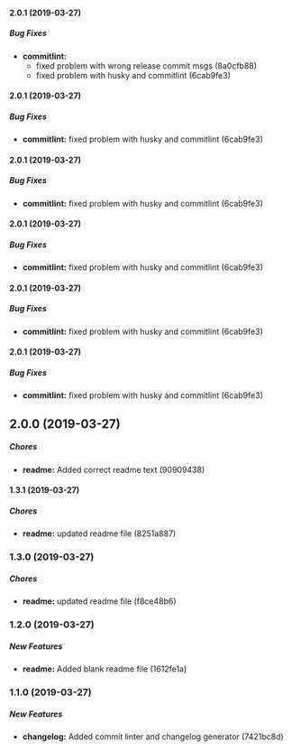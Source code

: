 #### 2.0.1 (2019-03-27)

##### Bug Fixes

* **commitlint:**
  *  fixed problem with wrong release commit msgs (8a0cfb88)
  *  fixed problem with husky and commitlint (6cab9fe3)

#### 2.0.1 (2019-03-27)

##### Bug Fixes

* **commitlint:**  fixed problem with husky and commitlint (6cab9fe3)

#### 2.0.1 (2019-03-27)

##### Bug Fixes

* **commitlint:**  fixed problem with husky and commitlint (6cab9fe3)

#### 2.0.1 (2019-03-27)

##### Bug Fixes

* **commitlint:**  fixed problem with husky and commitlint (6cab9fe3)

#### 2.0.1 (2019-03-27)

##### Bug Fixes

* **commitlint:**  fixed problem with husky and commitlint (6cab9fe3)

#### 2.0.1 (2019-03-27)

##### Bug Fixes

* **commitlint:**  fixed problem with husky and commitlint (6cab9fe3)

## 2.0.0 (2019-03-27)

##### Chores

* **readme:**  Added correct readme text (90909438)

#### 1.3.1 (2019-03-27)

##### Chores

* **readme:**  updated readme file (8251a887)

### 1.3.0 (2019-03-27)

##### Chores

* **readme:**  updated readme file (f8ce48b6)

### 1.2.0 (2019-03-27)

##### New Features

* **readme:**  Added blank readme file (1612fe1a)

### 1.1.0 (2019-03-27)

##### New Features

* **changelog:**  Added commit linter and changelog generator (7421bc8d)

